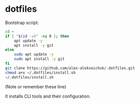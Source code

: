 # dotfiles

Bootstrap script:

```bash
cd ~
if [ "$(id -u)" -eq 0 ]; then
    apt update -y
    apt install -y git
else
    sudo apt update -y
    sudo apt install -y git
fi
git clone https://github.com/alex-alekseichuk/.dotfiles.git
chmod a+x ~/.dotfiles/install.sh
~/.dotfiles/install.sh
```

(Note or remember these line)

It installs CLI tools and their configuration.

